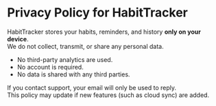 # Privacy Policy for HabitTracker

HabitTracker stores your habits, reminders, and history **only on your device**.  
We do not collect, transmit, or share any personal data.  

- No third-party analytics are used.  
- No account is required.  
- No data is shared with any third parties.  

If you contact support, your email will only be used to reply.  
This policy may update if new features (such as cloud sync) are added.
